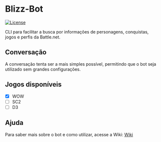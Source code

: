 # Blizz-Bot
[![License](https://img.shields.io/badge/License-BSD%202--Clause-orange.svg)](https://opensource.org/licenses/BSD-2-Clause)

CLI para facilitar a busca por informações de personagens, conquistas, jogos e perfis da Battle.net.

## Conversação

A conversação tenta ser a mais simples possível, permitindo que o bot seja utilizado sem grandes configurações.

## Jogos disponíveis

- [X] WOW
- [ ] SC2
- [ ] D3

## Ajuda

Para saber mais sobre o bot e como utilizar, acesse a Wiki: [Wiki](https://github.com/M3nin0/blizz-bot/wiki)

